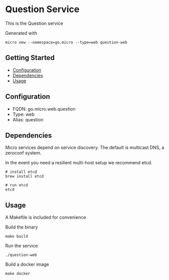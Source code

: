 # Question Service

This is the Question service

Generated with

```
micro new --namespace=go.micro --type=web question-web
```

## Getting Started

- [Configuration](#configuration)
- [Dependencies](#dependencies)
- [Usage](#usage)

## Configuration

- FQDN: go.micro.web.question
- Type: web
- Alias: question

## Dependencies

Micro services depend on service discovery. The default is multicast DNS, a zeroconf system.

In the event you need a resilient multi-host setup we recommend etcd.

```
# install etcd
brew install etcd

# run etcd
etcd
```

## Usage

A Makefile is included for convenience

Build the binary

```
make build
```

Run the service
```
./question-web
```

Build a docker image
```
make docker
```
